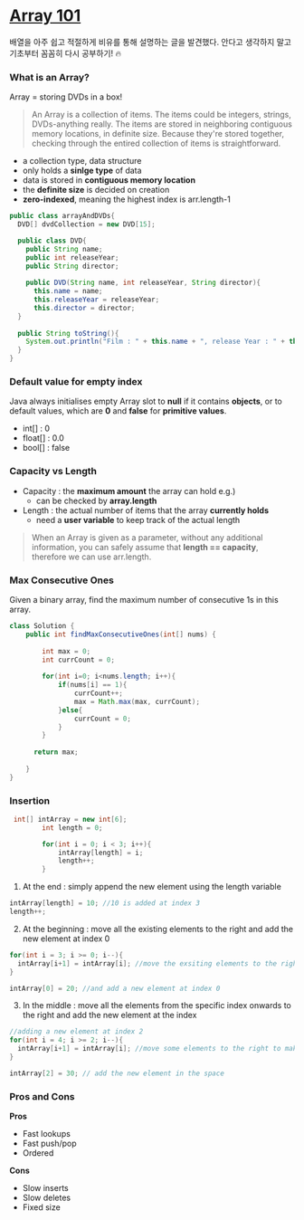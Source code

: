 # [Array 101](https://leetcode.com/explore/featured/card/fun-with-arrays/521/introduction/)

배열을 아주 쉽고 적절하게 비유를 통해 설명하는 글을 발견했다. 안다고 생각하지 말고 기초부터 꼼꼼히 다시 공부하기! :fire: 

### What is an Array?
Array = storing DVDs in a box!  
> An Array is a collection of items. The items could be integers, strings, DVDs-anything really. The items are stored in neighboring contiguous memory locations, in definite size. Because they're stored together, checking through the entired collection of items is straightforward.

* a collection type, data structure
* only holds a **sinlge type** of data
* data is stored in **contiguous memory location**
* the **definite size** is decided on creation
* **zero-indexed**, meaning the highest index is arr.length-1

```java
public class arrayAndDVDs{
  DVD[] dvdCollection = new DVD[15];

  public class DVD{
    public String name;
    public int releaseYear;
    public String director;
    
    public DVD(String name, int releaseYear, String director){
      this.name = name;
      this.releaseYear = releaseYear;
      this.director = director;
  }
  
  public String toString(){
    System.out.println("Film : " + this.name + ", release Year : " + this.releaseYear + ", Director : " + this.director);
  }
}
```


### Default value for empty index
Java always initialises empty Array slot to **null** if it contains **objects**, or to default values, which are **0** and **false** for **primitive values**.
  * int[] : 0
  * float[] : 0.0
  * bool[] : false

### Capacity vs Length
* Capacity : the **maximum amount** the array can hold e.g.) 
  * can be checked by **array.length**
* Length : the actual number of items that the array **currently holds**
  * need a **user variable** to keep track of the actual length
> When an Array is given as a parameter, without any additional information, you can safely assume that **length == capacity**, therefore we can use arr.length.

### Max Consecutive Ones
Given a binary array, find the maximum number of consecutive 1s in this array.

``` Java
class Solution {
    public int findMaxConsecutiveOnes(int[] nums) {
        
        int max = 0;
        int currCount = 0;
        
        for(int i=0; i<nums.length; i++){
            if(nums[i] == 1){
                currCount++;
                max = Math.max(max, currCount);
            }else{
                currCount = 0;
            }
        }
        
      return max;
        
    }
}

```

### Insertion
```Java
 int[] intArray = new int[6];
        int length = 0;

        for(int i = 0; i < 3; i++){
            intArray[length] = i;
            length++;
        }
```

1. At the end : simply append the new element using the length variable
```Java
intArray[length] = 10; //10 is added at index 3
length++;
``` 
2. At the beginning : move all the existing elements to the right and add the new element at index 0 
```Java
for(int i = 3; i >= 0; i--){
  intArray[i+1] = intArray[i]; //move the exsiting elements to the right
}

intArray[0] = 20; //and add a new element at index 0
```
3. In the middle : move all the elements from the specific index onwards to the right and add the new element at the index
```Java
//adding a new element at index 2
for(int i = 4; i >= 2; i--){
  intArray[i+1] = intArray[i]; //move some elements to the right to make a space
}

intArray[2] = 30; // add the new element in the space

```

### Pros and Cons
**Pros**
* Fast lookups
* Fast push/pop
* Ordered

**Cons**
* Slow inserts
* Slow deletes
* Fixed size
